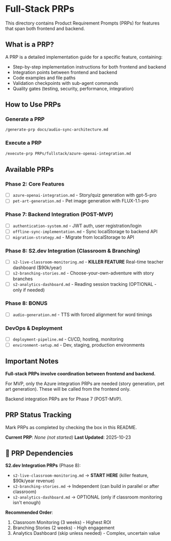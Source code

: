 # Full-Stack PRPs

This directory contains Product Requirement Prompts (PRPs) for features that span both frontend and backend.

## What is a PRP?

A PRP is a detailed implementation guide for a specific feature, containing:
- Step-by-step implementation instructions for both frontend and backend
- Integration points between frontend and backend
- Code examples and file paths
- Validation checkpoints with sub-agent commands
- Quality gates (testing, security, performance, integration)

## How to Use PRPs

### Generate a PRP
```bash
/generate-prp docs/audio-sync-architecture.md
```

### Execute a PRP
```bash
/execute-prp PRPs/fullstack/azure-openai-integration.md
```

## Available PRPs

### Phase 2: Core Features
- [ ] `azure-openai-integration.md` - Story/quiz generation with gpt-5-pro
- [ ] `pet-art-generation.md` - Pet image generation with FLUX-1.1-pro

### Phase 7: Backend Integration (POST-MVP)
- [ ] `authentication-system.md` - JWT auth, user registration/login
- [ ] `offline-sync-implementation.md` - Sync localStorage to backend API
- [ ] `migration-strategy.md` - Migrate from localStorage to API

### Phase 8: S2.dev Integration (Classroom & Branching)
- [ ] `s2-live-classroom-monitoring.md` - **KILLER FEATURE** Real-time teacher dashboard ($90k/year)
- [ ] `s2-branching-stories.md` - Choose-your-own-adventure with story branches
- [ ] `s2-analytics-dashboard.md` - Reading session tracking (OPTIONAL - only if needed)

### Phase 8: BONUS
- [ ] `audio-generation.md` - TTS with forced alignment for word timings

### DevOps & Deployment
- [ ] `deployment-pipeline.md` - CI/CD, hosting, monitoring
- [ ] `environment-setup.md` - Dev, staging, production environments

## Important Notes

**Full-stack PRPs involve coordination between frontend and backend.**

For MVP, only the Azure integration PRPs are needed (story generation, pet art generation). These will be called from the frontend only.

Backend integration PRPs are for Phase 7 (POST-MVP).

## PRP Status Tracking

Mark PRPs as completed by checking the box in this README.

**Current PRP**: _None (not started)_
**Last Updated**: 2025-10-23

## 🔗 PRP Dependencies

**S2.dev Integration PRPs** (Phase 8):
- `s2-live-classroom-monitoring.md` → **START HERE** (killer feature, $90k/year revenue)
- `s2-branching-stories.md` → Independent (can build in parallel or after classroom)
- `s2-analytics-dashboard.md` → OPTIONAL (only if classroom monitoring isn't enough)

**Recommended Order**: 
1. Classroom Monitoring (3 weeks) - Highest ROI
2. Branching Stories (2 weeks) - High engagement
3. Analytics Dashboard (skip unless needed) - Complex, uncertain value
